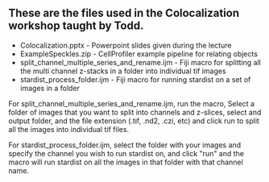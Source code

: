 ## These are the files used in the Colocalization workshop taught by Todd.
* Colocalization.pptx - Powerpoint slides given during the lecture
* ExampleSpeckles.zip - CellProfiler example pipeline for relating objects
* split_channel_multiple_series_and_rename.ijm - Fiji macro for splitting all the multi channel z-stacks in a folder into individual tif images
* stardist_process_folder.ijm - Fiji macro for running stardist on a set of images in a folder


For split_channel_multiple_series_and_rename.ijm, run the macro, Select a folder of images that you want to split into channels and z-slices, select and output folder, and the file extension (.tif, .nd2, .czi, etc) and click run to split all the images into individual tif files.

For stardist_process_folder.ijm, select the folder with your images and specify the channel you wish to run stardist on, and click "run" and the macro will run stardist on all the images in that folder with that channel name. 
